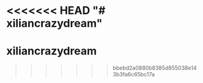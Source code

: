 <<<<<<< HEAD
"# xiliancrazydream" 
=======
# xiliancrazydream
>>>>>>> bbebd2a0880b8385d855038e143b3fa6c65bc17a
